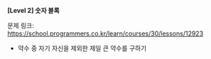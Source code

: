 **[Level 2] 숫자 블록**

문제 링크: https://school.programmers.co.kr/learn/courses/30/lessons/12923

* 약수 중 자기 자신을 제외한 제일 큰 약수를 구하기
